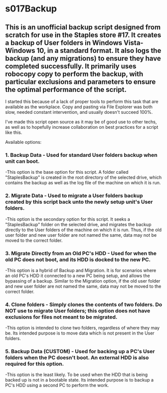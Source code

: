 # s017Backup
## This is an unofficial backup script designed from scratch for use in the Staples store #17. It creates a backup of User folders in Windows Vista-Windows 10, in a standard format. It also logs the backup (and any migrations) to ensure they have completed successfully. It primarily uses robocopy copy to perform the backup, with particular exclusions and parameters to ensure the optimal performance of the script.

I started this because of a lack of proper tools to perform this task that are available as the workplace. Copy and pasting via File Explorer was both slow, needed constant intervention, and usually doesn't succeed 100%.

I've made this script open source as it may be of good use to other techs, as well as to hopefully increase collaboration on best practices for a script like this.

Available options:
### 1. Backup Data  - Used for standard User folders backup when unit can boot.
-This option is the base option for this script. A folder called "StaplesBackup" is created in the root directory of the selected drive, which contains the backup as well as the log file of the machine on which it is run.

### 2. Migrate Data - Used to migrate a User folders backup created by this script back unto the newly setup unit's User folders.
-This option is the secondary option for this script. It seeks a "StaplesBackup" folder on the selected drive, and migrates the backup directly to the User folders of the machine on which it is run. Thus, if the old user folder and new user folder are not named the same, data may not be moved to the correct folder.

### 3. Migrate Directly from an Old PC's HDD - Used for when the old PC does not boot, and its HDD is docked to the new PC.
-This option is a hybrid of Backup and Migration. It is for scenarios where an old PC's HDD it connected to a new PC being setup, and allows the bypassing of a backup. Similar to the Migration option, if the old user folder and new user folder are not named the same, data may not be moved to the correct folder.

### 4. Clone folders - Simply clones the contents of two folders. Do NOT use to migrate User folders; this option does not have exclusions for files not meant to be migrated.
-This option is intended to clone two folders, regardless of where they may be. Its intended purpose is to move data which is not present in the User folders.

### 5. Backup Data (CUSTOM) - Used for backing up a PC's User folders when the PC doesn't boot. An external HDD is also required for this option.
-This option is the least likely. To be used when the HDD that is being backed up is not in a bootable state. Its intended purpose is to backup a PC's HDD using a second PC to perform the work.
